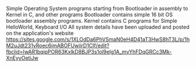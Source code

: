 Simple Operating System programs starting from Bootloader in assembly to Kernel in C, and other programs
Bootloader contains simple 16 bit OS bootloader assembly programs.
Kernel contains C programs for Simple HelloWorld, Keyboard I/O 
All system details have been uploaded and posted on the application's website
https://sites.google.com/s/1XLOdDa6PhVSmaN0eH4D41aT3HwS8hT3L/p/1hM2uJdt231yRoec6imABOFUwiirD1CIf/edit?fbclid=IwAR1bqipPOR63KxlkD8BJP3s1ol9elg1A_mvYhFDqGRCc3Mk-XnEyyOetiJw
